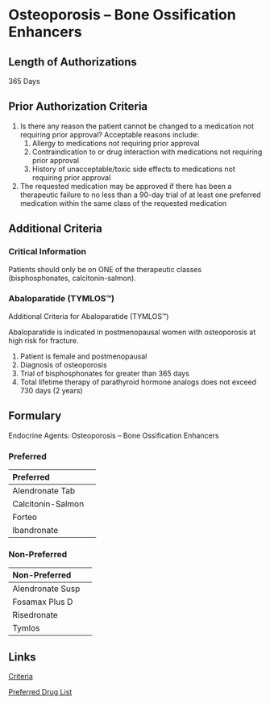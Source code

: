 # Osteoporosis – Bone Ossification Enhancers

## Length of Authorizations

365 Days

## Prior Authorization Criteria

1.  Is there any reason the patient cannot be changed to a medication not requiring prior approval? Acceptable reasons include:
    1.  Allergy to medications not requiring prior approval
    2.  Contraindication to or drug interaction with medications not requiring prior approval
    3.  History of unacceptable/toxic side effects to medications not requiring prior approval
2.  The requested medication may be approved if there has been a therapeutic failure to no less than a 90-day trial of at least one preferred medication within the same class of the requested medication

## Additional Criteria

### Critical Information

Patients should only be on ONE of the therapeutic classes (bisphosphonates, calcitonin-salmon).

### Abaloparatide (TYMLOS™)

Additional Criteria for Abaloparatide (TYMLOS™)

Abaloparatide is indicated in postmenopausal women with osteoporosis at high risk for fracture.

1.  Patient is female and postmenopausal
2.  Diagnosis of osteoporosis
3.  Trial of bisphosphonates for greater than 365 days
4.  Total lifetime therapy of parathyroid hormone analogs does not exceed 730 days (2 years)

## Formulary

Endocrine Agents: Osteoporosis – Bone Ossification Enhancers

### Preferred

| Preferred         |      |
| :---------------- | ---: |
| Alendronate Tab   |      |
| Calcitonin-Salmon |      |
| Forteo            |      |
| Ibandronate       |      |

### Non-Preferred

| Non-Preferred    |      |
| :--------------- | ---: |
| Alendronate Susp |      |
| Fosamax Plus D   |      |
| Risedronate      |      |
| Tymlos           |      |

## Links

[Criteria](https://pharmacy.medicaid.ohio.gov/sites/default/files/20220415_UPDL_Criteria_FINAL_.pdf#page=56)

[Preferred Drug List](https://pharmacy.medicaid.ohio.gov/sites/default/files/20220701_UPDL_FINAL.pdf#page=21)